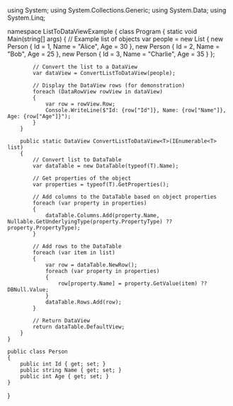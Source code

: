 using System;
using System.Collections.Generic;
using System.Data;
using System.Linq;

namespace ListToDataViewExample
{
    class Program
    {
        static void Main(string[] args)
        {
            // Example list of objects
            var people = new List<Person>
            {
                new Person { Id = 1, Name = "Alice", Age = 30 },
                new Person { Id = 2, Name = "Bob", Age = 25 },
                new Person { Id = 3, Name = "Charlie", Age = 35 }
            };

            // Convert the list to a DataView
            var dataView = ConvertListToDataView(people);

            // Display the DataView rows (for demonstration)
            foreach (DataRowView rowView in dataView)
            {
                var row = rowView.Row;
                Console.WriteLine($"Id: {row["Id"]}, Name: {row["Name"]}, Age: {row["Age"]}");
            }
        }

        public static DataView ConvertListToDataView<T>(IEnumerable<T> list)
        {
            // Convert list to DataTable
            var dataTable = new DataTable(typeof(T).Name);

            // Get properties of the object
            var properties = typeof(T).GetProperties();

            // Add columns to the DataTable based on object properties
            foreach (var property in properties)
            {
                dataTable.Columns.Add(property.Name, Nullable.GetUnderlyingType(property.PropertyType) ?? property.PropertyType);
            }

            // Add rows to the DataTable
            foreach (var item in list)
            {
                var row = dataTable.NewRow();
                foreach (var property in properties)
                {
                    row[property.Name] = property.GetValue(item) ?? DBNull.Value;
                }
                dataTable.Rows.Add(row);
            }

            // Return DataView
            return dataTable.DefaultView;
        }
    }

    public class Person
    {
        public int Id { get; set; }
        public string Name { get; set; }
        public int Age { get; set; }
    }
}

